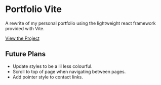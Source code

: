 # Portfolio Vite

A rewrite of my personal portfolio using the lightweight react framework provided with Vite.

[View the Project](https://connorturlan.github.io/)

## Future Plans

-   Update styles to be a lil less colourful.
-   Scroll to top of page when navigating between pages.
-   Add pointer style to contact links.
